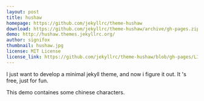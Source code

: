 ```yaml
---
layout: post
title: hushaw
homepage: https://github.com/jekyllrc/theme-hushaw
download: https://github.com/jekyllrc/theme-hushaw/archive/gh-pages.zip
demo: http://hushaw.themes.jekyllrc.org/
author: signifox
thumbnail: hushaw.jpg
license: MIT License
license_link: https://github.com/jekyllrc/theme-hushaw/blob/gh-pages/LICENCE
---
```


I just want to develop a minimal jekyll theme, and now i figure it out.
It 's free, just for fun.

This demo containes some chinese characters.
